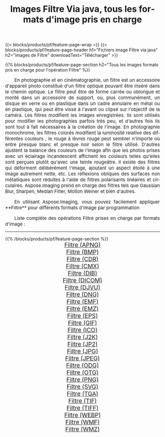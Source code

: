 ﻿---
title: Images Filtre Via java, tous les formats d'image pris en charge 
weight: 3920
url: /fr/java/filter/ 
lang: fr
langdirlevel: 2
locales: zh-hans,ja,it,ru,de,es,fr,nl,id,lt,pl,pt,vi,tr,ko,zh-hant,ar,hi,th,sv,cs,uk,he
description: En utilisant Aspose.Imaging, vous pouvez facilement Filtre images Via java
---

{{< blocks/products/pf/feature-page-wrap >}}
{{< blocks/products/pf/feature-page-header h1="Fichiers image Filtre via java" h2="images de Filtre" downloadText="Télécharger" >}}


{{% blocks/products/pf/feature-page-section  h2="Tous les images formats pris en charge pour l'opération Filtre" %}}
<p align="justify" style="text-indent:2em;font-size:15px;">
En photographie et en cinématographie, un filtre est un accessoire d'appareil photo constitué d'un filtre optique pouvant être inséré dans le chemin optique. Le filtre peut être de forme carrée ou oblongue et monté dans un accessoire de support, ou, plus communément, un disque en verre ou en plastique dans un cadre annulaire en métal ou en plastique, qui peut être vissé à l'avant ou clipsé sur l'objectif de la caméra. Les filtres modifient les images enregistrées. Ils sont utilisés pour modifier les photographies parfois très peu, et d'autres fois ils sont tout à fait nécessaires à la création de l'image. En photographie monochrome, les filtres colorés modifient la luminosité relative des différentes couleurs ; le rouge à lèvres rouge peut sembler n'importe où entre presque blanc et presque noir selon le filtre utilisé. D'autres ajustent la balance des couleurs de l'image afin que les photos prises avec un éclairage incandescent affichent les couleurs telles qu'elles sont perçues plutôt qu'avec une teinte rougeâtre. Il existe des filtres qui déforment délibérément l'image, ajoutant un aspect étoilé à une image autrement nette, etc. Les réflexions obliques des surfaces non métalliques sont réduites à l'aide de filtres polarisants linéaires et circulaires. Aspose.Imaging prend en charge des filtres tels que Gaussian Blur, Sharpen, Median Filter, Motion Weiner et bien d'autres.
</p>
<p align="justify" style="text-indent:2em;font-size:15px;">
En utilisant Aspose.Imaging, vous pouvez facilement appliquer **Filtre** pour différents formats d'image par programmation
</p>
<p align="justify" style="text-indent:2em;font-size:15px;">
Liste complète des opérations Filtre prises en charge par formats d'image :
</p>
<hr/>
{{% /blocks/products/pf/feature-page-section %}}
<div class="container-fluid productfamilypage bg-gray">
    <div class="convertypes bg-gray agp-content section">
        <div class="container">
		<div class="row other-converters" style="gap: 10px;font-size: 19px;text-align:center;">
		    <div class='col-md-2 other-converter remove-lp remove-rp'><a href="/imaging/fr/java/filter/apng/" style="padding:15px;">Filtre (APNG)</a></div><div class='col-md-2 other-converter remove-lp remove-rp'><a href="/imaging/fr/java/filter/bmp/" style="padding:15px;">Filtre (BMP)</a></div><div class='col-md-2 other-converter remove-lp remove-rp'><a href="/imaging/fr/java/filter/cdr/" style="padding:15px;">Filtre (CDR)</a></div><div class='col-md-2 other-converter remove-lp remove-rp'><a href="/imaging/fr/java/filter/cmx/" style="padding:15px;">Filtre (CMX)</a></div><div class='col-md-2 other-converter remove-lp remove-rp'><a href="/imaging/fr/java/filter/dib/" style="padding:15px;">Filtre (DIB)</a></div><div class='col-md-2 other-converter remove-lp remove-rp'><a href="/imaging/fr/java/filter/dicom/" style="padding:15px;">Filtre (DICOM)</a></div><div class='col-md-2 other-converter remove-lp remove-rp'><a href="/imaging/fr/java/filter/djvu/" style="padding:15px;">Filtre (DJVU)</a></div><div class='col-md-2 other-converter remove-lp remove-rp'><a href="/imaging/fr/java/filter/dng/" style="padding:15px;">Filtre (DNG)</a></div><div class='col-md-2 other-converter remove-lp remove-rp'><a href="/imaging/fr/java/filter/emf/" style="padding:15px;">Filtre (EMF)</a></div><div class='col-md-2 other-converter remove-lp remove-rp'><a href="/imaging/fr/java/filter/emz/" style="padding:15px;">Filtre (EMZ)</a></div><div class='col-md-2 other-converter remove-lp remove-rp'><a href="/imaging/fr/java/filter/eps/" style="padding:15px;">Filtre (EPS)</a></div><div class='col-md-2 other-converter remove-lp remove-rp'><a href="/imaging/fr/java/filter/gif/" style="padding:15px;">Filtre (GIF)</a></div><div class='col-md-2 other-converter remove-lp remove-rp'><a href="/imaging/fr/java/filter/ico/" style="padding:15px;">Filtre (ICO)</a></div><div class='col-md-2 other-converter remove-lp remove-rp'><a href="/imaging/fr/java/filter/j2k/" style="padding:15px;">Filtre (J2K)</a></div><div class='col-md-2 other-converter remove-lp remove-rp'><a href="/imaging/fr/java/filter/jp2/" style="padding:15px;">Filtre (JP2)</a></div><div class='col-md-2 other-converter remove-lp remove-rp'><a href="/imaging/fr/java/filter/jpg/" style="padding:15px;">Filtre (JPG)</a></div><div class='col-md-2 other-converter remove-lp remove-rp'><a href="/imaging/fr/java/filter/jpeg/" style="padding:15px;">Filtre (JPEG)</a></div><div class='col-md-2 other-converter remove-lp remove-rp'><a href="/imaging/fr/java/filter/odg/" style="padding:15px;">Filtre (ODG)</a></div><div class='col-md-2 other-converter remove-lp remove-rp'><a href="/imaging/fr/java/filter/otg/" style="padding:15px;">Filtre (OTG)</a></div><div class='col-md-2 other-converter remove-lp remove-rp'><a href="/imaging/fr/java/filter/png/" style="padding:15px;">Filtre (PNG)</a></div><div class='col-md-2 other-converter remove-lp remove-rp'><a href="/imaging/fr/java/filter/svg/" style="padding:15px;">Filtre (SVG)</a></div><div class='col-md-2 other-converter remove-lp remove-rp'><a href="/imaging/fr/java/filter/tga/" style="padding:15px;">Filtre (TGA)</a></div><div class='col-md-2 other-converter remove-lp remove-rp'><a href="/imaging/fr/java/filter/tif/" style="padding:15px;">Filtre (TIF)</a></div><div class='col-md-2 other-converter remove-lp remove-rp'><a href="/imaging/fr/java/filter/tiff/" style="padding:15px;">Filtre (TIFF)</a></div><div class='col-md-2 other-converter remove-lp remove-rp'><a href="/imaging/fr/java/filter/webp/" style="padding:15px;">Filtre (WEBP)</a></div><div class='col-md-2 other-converter remove-lp remove-rp'><a href="/imaging/fr/java/filter/wmf/" style="padding:15px;">Filtre (WMF)</a></div><div class='col-md-2 other-converter remove-lp remove-rp'><a href="/imaging/fr/java/filter/wmz/" style="padding:15px;">Filtre (WMZ)</a></div>
                </div>
        </div>
    </div>
</div>
<br/>
